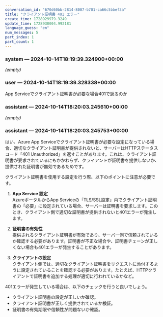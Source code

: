 ```yaml
---
conversation_id: "670d60bb-2814-8007-b701-ca66c5bbef3a"
title: "クライアント証明書 401 エラー"
create_time: 1728929979.3249
update_time: 1728930004.992181
language_guess: "en"
num_messages: 5
part_index: 1
part_count: 1
---
```


### system — 2024-10-14T18:19:39.324900+00:00

_(empty)_

### user — 2024-10-14T18:19:39.328338+00:00

App Serviceでクライアント証明書が必要な場合401で返るのか

### assistant — 2024-10-14T18:20:03.245610+00:00

_(empty)_

### assistant — 2024-10-14T18:20:03.245753+00:00

はい、Azure App Serviceでクライアント証明書が必要な設定になっている場合、適切なクライアント証明書が提供されないと、サーバーはHTTPステータスコード「401 Unauthorized」を返すことがあります。これは、クライアント証明書が要求されているにもかかわらず、クライアントが証明書を提供しないか、提供された証明書が無効であるためです。

クライアント証明書を使用する設定を行う際、以下のポイントに注意が必要です。

1. **App Service 設定**  
   AzureポータルからApp Serviceの「TLS/SSL設定」内でクライアント証明書の「必要」に設定されている場合、サーバーは証明書を要求します。このとき、クライアント側で適切な証明書が提供されないと401エラーが発生します。

2. **証明書の有効性**  
   提供されるクライアント証明書が有効であり、サーバー側で信頼されているか確認する必要があります。証明書が不正な場合や、証明書チェーンが正しくない場合も401エラーが発生することがあります。

3. **クライアントの設定**  
   クライアント側では、適切なクライアント証明書をリクエストに添付するように設定されていることを確認する必要があります。たとえば、HTTPクライアントで証明書を追加する処理が適切に行われているかなど。

401エラーが発生している場合は、以下のチェックを行うと良いでしょう。

- クライアント証明書の設定が正しいか確認。
- クライアント証明書が正しく提供されているか検証。
- 証明書の有効期限や信頼性が問題ないか確認。
